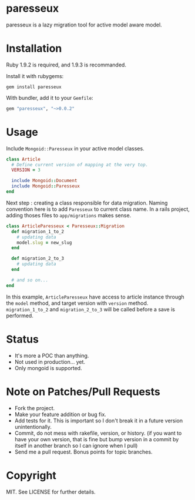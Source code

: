 # paresseux

paresseux is a lazy migration tool for active model aware model.

# Installation

Ruby 1.9.2 is required, and 1.9.3 is recommanded.

Install it with rubygems:

    gem install paresseux

With bundler, add it to your `Gemfile`:

``` ruby
gem "paresseux", "~>0.0.2"
```

# Usage

Include `Mongoid::Paresseux` in your active model classes.

``` ruby
class Article
  # Define current version of mapping at the very top.
  VERSION = 3

  include Mongoid::Document
  include Mongoid::Paresseux
end
```

Next step : creating a class responsible for data migration. Naming convention here is to add `Paresseux` to current class name.
In a rails project, adding thoses files to `app/migrations` makes sense.

``` ruby
class ArticleParesseux < Paresseux::Migration
  def migration_1_to_2
    # updating data
    model.slug = new_slug
  end

  def migration_2_to_3
    # updating data
  end

  # and so on...
end
```

In this example, `ArticleParesseux` have access to article instance through the `model` method, and target version with `version` method. `migration_1_to_2` and `migration_2_to_3` will be called before a save is performed.


# Status

* It's more a POC than anything.
* Not used in production... yet.
* Only mongoid is supported.


# Note on Patches/Pull Requests

* Fork the project.
* Make your feature addition or bug fix.
* Add tests for it. This is important so I don't break it in a future version unintentionally.
* Commit, do not mess with rakefile, version, or history. (if you want to have your own version, that is fine but bump version in a commit by itself in another branch so I can ignore when I pull)
* Send me a pull request. Bonus points for topic branches.


# Copyright

MIT. See LICENSE for further details.
